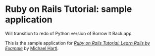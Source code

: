 #  Ruby on Rails Tutorial: sample application
Will transition to redo of Python version of Borrow It Back app

This is the sample application for
[*Ruby on Rails Tutorial: Learn Rails by Example*](http://railstutorial.org/)
by [Michael Hartl](http://michaelhartl.com/).
